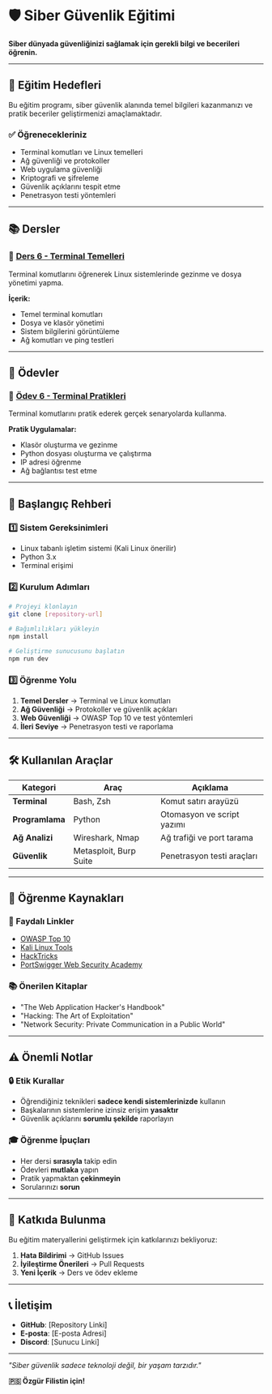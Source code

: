 # 🛡️ Siber Güvenlik Eğitimi

**Siber dünyada güvenliğinizi sağlamak için gerekli bilgi ve becerileri öğrenin.**

---

## 🎯 Eğitim Hedefleri

Bu eğitim programı, siber güvenlik alanında temel bilgileri kazanmanızı ve pratik beceriler geliştirmenizi amaçlamaktadır.

### ✅ Öğrenecekleriniz
- Terminal komutları ve Linux temelleri
- Ağ güvenliği ve protokoller
- Web uygulama güvenliği
- Kriptografi ve şifreleme
- Güvenlik açıklarını tespit etme
- Penetrasyon testi yöntemleri

---

## 📚 Dersler

### 🔧 [Ders 6 - Terminal Temelleri](/dersler/ders-6)
Terminal komutlarını öğrenerek Linux sistemlerinde gezinme ve dosya yönetimi yapma.

**İçerik:**
- Temel terminal komutları
- Dosya ve klasör yönetimi
- Sistem bilgilerini görüntüleme
- Ağ komutları ve ping testleri

---

## 📝 Ödevler

### 🎯 [Ödev 6 - Terminal Pratikleri](/odevler/odevler-6)
Terminal komutlarını pratik ederek gerçek senaryolarda kullanma.

**Pratik Uygulamalar:**
- Klasör oluşturma ve gezinme
- Python dosyası oluşturma ve çalıştırma
- IP adresi öğrenme
- Ağ bağlantısı test etme

---

## 🚀 Başlangıç Rehberi

### 1️⃣ Sistem Gereksinimleri
- Linux tabanlı işletim sistemi (Kali Linux önerilir)
- Python 3.x
- Terminal erişimi

### 2️⃣ Kurulum Adımları
```bash
# Projeyi klonlayın
git clone [repository-url]

# Bağımlılıkları yükleyin
npm install

# Geliştirme sunucusunu başlatın
npm run dev
```

### 3️⃣ Öğrenme Yolu
1. **Temel Dersler** → Terminal ve Linux komutları
2. **Ağ Güvenliği** → Protokoller ve güvenlik açıkları
3. **Web Güvenliği** → OWASP Top 10 ve test yöntemleri
4. **İleri Seviye** → Penetrasyon testi ve raporlama

---

## 🛠️ Kullanılan Araçlar

| Kategori | Araç | Açıklama |
|----------|------|----------|
| **Terminal** | Bash, Zsh | Komut satırı arayüzü |
| **Programlama** | Python | Otomasyon ve script yazımı |
| **Ağ Analizi** | Wireshark, Nmap | Ağ trafiği ve port tarama |
| **Güvenlik** | Metasploit, Burp Suite | Penetrasyon testi araçları |

---

## 📖 Öğrenme Kaynakları

### 🔗 Faydalı Linkler
- [OWASP Top 10](https://owasp.org/www-project-top-ten/)
- [Kali Linux Tools](https://tools.kali.org/)
- [HackTricks](https://book.hacktricks.xyz/)
- [PortSwigger Web Security Academy](https://portswigger.net/web-security)

### 📚 Önerilen Kitaplar
- "The Web Application Hacker's Handbook"
- "Hacking: The Art of Exploitation"
- "Network Security: Private Communication in a Public World"

---

## ⚠️ Önemli Notlar

### 🔒 Etik Kurallar
- Öğrendiğiniz teknikleri **sadece kendi sistemlerinizde** kullanın
- Başkalarının sistemlerine izinsiz erişim **yasaktır**
- Güvenlik açıklarını **sorumlu şekilde** raporlayın

### 🎓 Öğrenme İpuçları
- Her dersi **sırasıyla** takip edin
- Ödevleri **mutlaka** yapın
- Pratik yapmaktan **çekinmeyin**
- Sorularınızı **sorun**

---

## 🤝 Katkıda Bulunma

Bu eğitim materyallerini geliştirmek için katkılarınızı bekliyoruz:

1. **Hata Bildirimi** → GitHub Issues
2. **İyileştirme Önerileri** → Pull Requests
3. **Yeni İçerik** → Ders ve ödev ekleme

---

## 📞 İletişim

- **GitHub**: [Repository Linki]
- **E-posta**: [E-posta Adresi]
- **Discord**: [Sunucu Linki]

---

*"Siber güvenlik sadece teknoloji değil, bir yaşam tarzıdır."*

**🇵🇸 Özgür Filistin için!**
